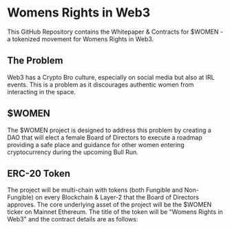 # Womens Rights in Web3

This GitHub Repository contains the Whitepaper & Contracts for $WOMEN - a tokenized movement for Womens Rights in Web3.

## The Problem

Web3 has a Crypto Bro culture, especially on social media but also at IRL events. This is a problem as it discourages authentic women from interacting in the space.

## $WOMEN

The $WOMEN project is designed to address this problem by creating a DAO that will elect a female Board of Directors to execute a roadmap providing a safe place and guidance for other women entering cryptocurrency during the upcoming Bull Run.

## ERC-20 Token

The project will be multi-chain with tokens (both Fungible and Non-Fungible) on every Blockchain & Layer-2 that the Board of Directors approves. The core underlying asset of the project will be the $WOMEN ticker on Mainnet Ethereum. The title of the token will be "Womens Rights in Web3" and the contract details are as follows:
